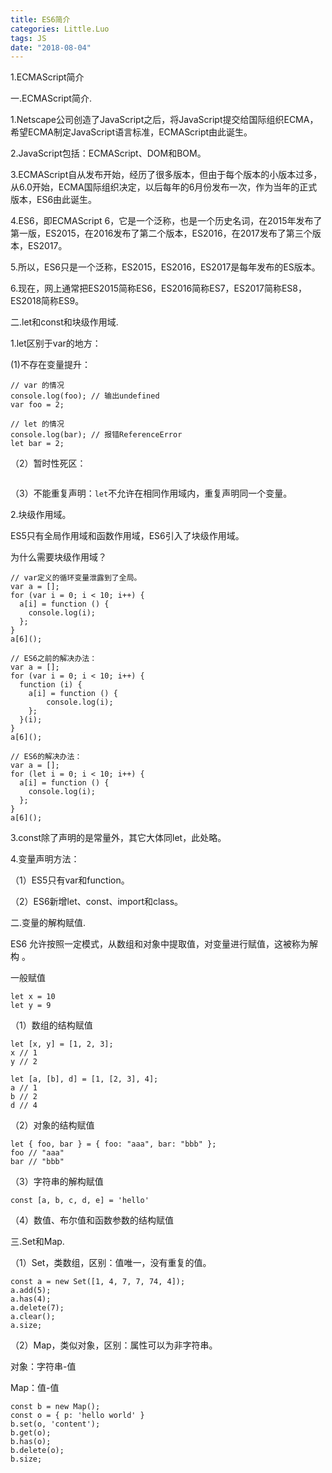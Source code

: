 ```yaml
---
title: ES6简介
categories: Little.Luo
tags: JS
date: "2018-08-04"
---
```


1.ECMAScript简介

一.ECMAScript简介.

1.Netscape公司创造了JavaScript之后，将JavaScript提交给国际组织ECMA，希望ECMA制定JavaScript语言标准，ECMAScript由此诞生。

2.JavaScript包括：ECMAScript、DOM和BOM。

3.ECMAScript自从发布开始，经历了很多版本，但由于每个版本的小版本过多，从6.0开始，ECMA国际组织决定，以后每年的6月份发布一次，作为当年的正式版本，ES6由此诞生。

4.ES6，即ECMAScript 6，它是一个泛称，也是一个历史名词，在2015年发布了第一版，ES2015，在2016发布了第二个版本，ES2016，在2017发布了第三个版本，ES2017。

5.所以，ES6只是一个泛称，ES2015，ES2016，ES2017是每年发布的ES版本。

6.现在，网上通常把ES2015简称ES6，ES2016简称ES7，ES2017简称ES8，ES2018简称ES9。

二.let和const和块级作用域.

1.let区别于var的地方：

(1)不存在变量提升：

```
// var 的情况
console.log(foo); // 输出undefined
var foo = 2;

// let 的情况
console.log(bar); // 报错ReferenceError
let bar = 2;
```

（2）暂时性死区：

```

```

（3）不能重复声明：`let`不允许在相同作用域内，重复声明同一个变量。

2.块级作用域。

ES5只有全局作用域和函数作用域，ES6引入了块级作用域。

为什么需要块级作用域？

```
// var定义的循环变量泄露到了全局。
var a = [];
for (var i = 0; i < 10; i++) {
  a[i] = function () {
    console.log(i);
  };
}
a[6]();
```

```
// ES6之前的解决办法：
var a = [];
for (var i = 0; i < 10; i++) {
  function (i) { 
	a[i] = function () {
    	console.log(i);
  	};
  }(i);	
}
a[6]();
```

```
// ES6的解决办法：
var a = [];
for (let i = 0; i < 10; i++) {
  a[i] = function () {
    console.log(i);
  };
}
a[6]();
```

3.const除了声明的是常量外，其它大体同let，此处略。

4.变量声明方法：

（1）ES5只有var和function。

（2）ES6新增let、const、import和class。

二.变量的解构赋值.

ES6 允许按照一定模式，从数组和对象中提取值，对变量进行赋值，这被称为解构 。

一般赋值

```
let x = 10
let y = 9
```

（1）数组的结构赋值

```
let [x, y] = [1, 2, 3];
x // 1
y // 2

let [a, [b], d] = [1, [2, 3], 4];
a // 1
b // 2
d // 4
```

（2）对象的结构赋值

```
let { foo, bar } = { foo: "aaa", bar: "bbb" };
foo // "aaa"
bar // "bbb"
```

（3）字符串的解构赋值

```
const [a, b, c, d, e] = 'hello'
```

（4）数值、布尔值和函数参数的结构赋值

三.Set和Map.

（1）Set，类数组，区别：值唯一，没有重复的值。

```
const a = new Set([1, 4, 7, 7, 74, 4]);
a.add(5);
a.has(4);
a.delete(7);
a.clear();
a.size;
```

（2）Map，类似对象，区别：属性可以为非字符串。

对象：字符串-值

Map：值-值

```
const b = new Map();
const o = { p: 'hello world' }
b.set(o, 'content');
b.get(o);
b.has(o);
b.delete(o);
b.size;
```

